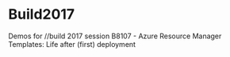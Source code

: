 # Build2017
Demos for //build 2017 session B8107 - Azure Resource Manager Templates: Life after (first) deployment
